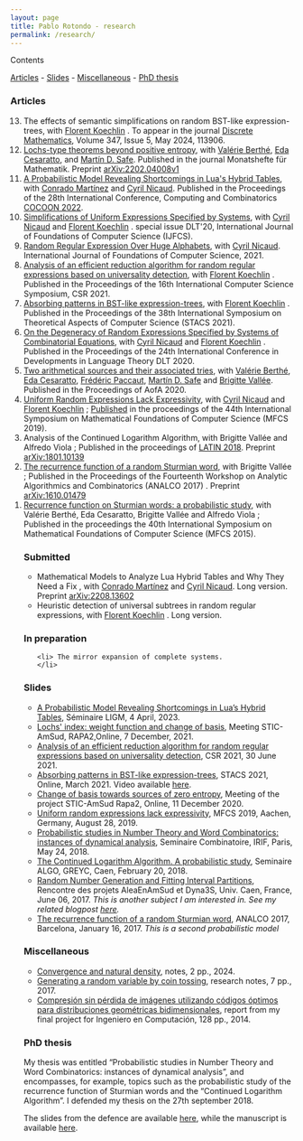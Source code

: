 ```yaml
---
layout: page
title: Pablo Rotondo - research
permalink: /research/
---
```

<!--<script type="text/javascript" async-->
<!--  src="https://cdnjs.cloudflare.com/ajax/libs/mathjax/2.7.5/MathJax.js?config=TeX-MML-AM_CHTML">-->
<!--</script>-->

 <script src='https://cdnjs.cloudflare.com/ajax/libs/mathjax/2.7.5/MathJax.js?config=TeX-MML-AM_CHTML' async></script>
<!--<link rel="stylesheet" type="text/css" href="http://tikzjax.com/v1/fonts.css">-->
<!--<script src="http://tikzjax.com/v1/tikzjax.js"></script>-->
<link rel="stylesheet" type="text/css" href="http://tikzjax.com/v1/fonts.css">
<script src="https://tikzjax-demo.glitch.me/tikzjax.js"></script>


<!--<center>-->
<!--<img src="/assets/outname-1.png">-->
<!--</center>-->

Contents
<nav class="navigation">
<a href="#articles">Articles</a> - 
<a href="#slides">Slides</a> -
<a href="#misc">Miscellaneous</a> -
<a href="#phd">PhD thesis</a>
</nav>


<h3 id='articles'>Articles</h3>

<ol reversed>
<li> The effects of semantic simplifications on random
BST-like expression-trees, with <a href="http://igm.univ-mlv.fr/~koechlin/">Florent Koechlin</a> . To appear in the journal <a href="https://www.sciencedirect.com/science/article/abs/pii/S0012365X24000372">Discrete Mathematics</a>, Volume 347, Issue 5, May 2024, 113906.
</li> 
<li><a href="https://link.springer.com/article/10.1007/s00605-022-01805-y">Lochs-type theorems beyond positive entropy</a>, with  <a href="https://www.irif.fr/~berthe/">Valérie Berthé</a>, <a href="https://sites.google.com/site/edacesaratto/">Eda Cesaratto</a>, and <a href="http://www.matematica.uns.edu.ar/webs/msafe/">Martín D. Safe</a>. Published in the journal Monatshefte für Mathematik. Preprint <a href="https://arxiv.org/abs/2202.04008v1" class="urlextern" title="https://arxiv.org/abs/2202.04008v1" rel="nofollow">arXiv:2202.04008v1</a>
</li> 
<li> <a href="https://link.springer.com/chapter/10.1007/978-3-031-22105-7_34">A Probabilistic Model Revealing Shortcomings in Lua's Hybrid Tables</a>, with  <a href="https://www.cs.upc.edu/~conrado/">Conrado Martínez</a> and <a href="http://www-igm.univ-mlv.fr/~nicaud/">Cyril 
Nicaud</a>. Published in the Proceedings of the 28th International Conference, Computing and Combinatorics <a href="http://cocoon-conference.org/2022/">COCOON 2022</a>. 
    </li> 
<li> <a href="http://igm.univ-mlv.fr/~koechlin/Special_Issue_DLT20.pdf">Simplifications of Uniform Expressions Specified by Systems</a>, with <a href="http://www-igm.univ-mlv.fr/~nicaud/">Cyril 
Nicaud</a> and <a href="http://igm.univ-mlv.fr/~koechlin/">Florent Koechlin</a> . special issue DLT'20, International Journal of Foundations of Computer Science (IJFCS).
    </li> 

<li>     <a href="https://www.worldscientific.com/doi/abs/10.1142/S012905412141001X">Random Regular Expression Over Huge Alphabets</a>, with <a href="http://www-igm.univ-mlv.fr/~nicaud/">Cyril 
Nicaud</a>. International Journal of Foundations of Computer Science, 2021.
    </li> 
<li> <a href="http://dx.doi.org/10.1007/978-3-030-79416-3_12">Analysis of an efficient reduction algorithm for random regular expressions based on universality detection</a>, with <a href="http://igm.univ-mlv.fr/~koechlin/">Florent Koechlin</a> . Published in the Proceedings of the 16th International Computer Science Symposium, CSR 2021.
    </li> 
<li> <a href="https://drops.dagstuhl.de/opus/volltexte/2021/13693/pdf/LIPIcs-STACS-2021-48.pdf"> Absorbing patterns in BST-like expression-trees</a>, with <a href="http://igm.univ-mlv.fr/~koechlin/">Florent Koechlin</a> . Published in the Proceedings of the 38th International Symposium on Theoretical Aspects of Computer Science (STACS 2021).
</li>
<li> <a href="https://link.springer.com/content/pdf/10.1007%2F978-3-030-48516-0_13.pdf"> On the Degeneracy of Random Expressions Specified by Systems of Combinatorial Equations</a>, with <a href="http://www-igm.univ-mlv.fr/~nicaud/">Cyril 
Nicaud</a> and <a href="http://igm.univ-mlv.fr/~koechlin/">Florent Koechlin</a> . Published in the Proceedings of the 24th International Conference
in Developments in Language Theory DLT 2020.
</li>
    <li> <a href="https://drops.dagstuhl.de/opus/volltexte/2020/12034/pdf/LIPIcs-AofA-2020-4.pdf"> Two arithmetical sources and their associated tries</a>, with <a href="https://www.irif.fr/~berthe/">Valérie Berthé</a>, <a href="https://sites.google.com/site/edacesaratto/">Eda Cesaratto</a>, <a href="https://www.lamfa.u-picardie.fr/paccaut/">Frédéric Paccaut</a>, <a href="http://www.matematica.uns.edu.ar/webs/msafe/">Martín D. Safe</a> and <a href="https://vallee.users.greyc.fr/">Brigitte Vallée</a>.  Published in the Proceedings of AofA 2020.
    </li> 
<li> <a href="http://drops.dagstuhl.de/opus/volltexte/2019/10995/pdf/LIPIcs-MFCS-2019-51.pdf" class= "urlextern" title="http://drops.dagstuhl.de/opus/volltexte/2019/10995" rel="nofollow">Uniform Random Expressions Lack Expressivity</a>, with <a href="http://www-igm.univ-mlv.fr/~nicaud/">Cyril 
Nicaud</a> and <a href="http://igm.univ-mlv.fr/~koechlin/">Florent Koechlin</a> ; <a href="http://drops.dagstuhl.de/opus/volltexte/2019/10995/"> Published</a> in the proceedings of the 44th International Symposium on Mathematical Foundations of Computer Science (MFCS 2019).
    </li> 
<li> Analysis of the Continued Logarithm Algorithm, with Brigitte Vallée and Alfredo Viola ; Published in the proceedings of <a href="http://latin2018.dc.uba.ar/#" class="urlextern" title="http://latin2018.dc.uba.ar/#" rel="nofollow">LATIN 2018</a>.  Preprint <a href="https://arxiv.org/abs/1801.10139" class="urlextern" title="https://arxiv.org/abs/1801.10139" rel="nofollow">arXiv:1801.10139</a>
</li>

<li> <a href="http://epubs.siam.org/doi/abs/10.1137/1.9781611974775.10" class="urlextern" title="http://epubs.siam.org/doi/abs/10.1137/1.9781611974775.10" rel="nofollow">The recurrence function of a random Sturmian word</a>, with Brigitte Vallée ; Published in the Proceedings of the Fourteenth Workshop on Analytic Algorithmics and Combinatorics (ANALCO 2017)
. Preprint <a href="https://arxiv.org/abs/1610.01479" class="urlextern" title="https://arxiv.org/abs/1610.01479" rel="nofollow">arXiv:1610.01479</a>
</li> 
<li> <a href="https://www.irif.univ-paris-diderot.fr/~berthe/Articles/mfcs.pdf" class="urlextern" title="https://www.irif.univ-paris-diderot.fr/~berthe/Articles/mfcs.pdf" rel="nofollow">Recurrence function on Sturmian words: a probabilistic study</a>, with Valérie Berthé, Eda Cesaratto, Brigitte Vallée and Alfredo Viola ;  Published in the proceedings the 40th International Symposium on Mathematical Foundations of Computer Science (MFCS 2015).
</li>



<h3> Submitted  </h3>


<ul>
<li>  Mathematical Models to Analyze Lua Hybrid Tables and Why They Need a Fix , with  <a href="https://www.cs.upc.edu/~conrado/">Conrado Martínez</a> and <a href="http://www-igm.univ-mlv.fr/~nicaud/">Cyril 
Nicaud</a>.  Long version. Preprint <a href="https://arxiv.org/abs/2208.13602" class="urlextern" title="https://arxiv.org/abs/2208.13602" rel="nofollow">arXiv:2208.13602</a>
</li> 
<li> Heuristic detection of universal subtrees in random regular expressions, with <a href="http://igm.univ-mlv.fr/~koechlin/">Florent Koechlin</a> . Long version.
</li> 
<!--<li> <a href="http://igm.univ-mlv.fr/~koechlin/Special_Issue_DLT20.pdf">Simplifications of Uniform Expressions Specified by Systems</a>, with <a href="http://www-igm.univ-mlv.fr/~nicaud/">Cyril -->
<!--Nicaud</a> and <a href="http://igm.univ-mlv.fr/~koechlin/">Florent Koechlin</a> . special issue DLT'20, International Journal of Foundations of Computer Science (IJFCS).-->
<!--    </li> -->
</ul>

<p>
<center>
<script type="text/tikz">
\begin{tikzpicture}[scale=0.9]
 \draw[help lines] (0,0) grid (10,4);
%\draw (0,0) --(1,2) -- (2,3) -- (1,0);
\draw [red,domain=0:10] plot (\x, { (\x * 0.381966011250105)});
\draw [thick] (0,0) -- (1,0) -- (2,0) -- (3,1) -- (4,1) -- (5,1) -- (6,2) -- (7,2) -- (8,3) -- (9,3) -- (10,3);
\draw [thick] (0,1) -- (1,1) -- (2,1) -- (3,2) -- (4,2) -- (5,2) -- (6,3) -- (7,3) -- (8,4) -- (9,4) -- (10,4);
\draw (0.5,0) node [below]  {0} -- (1.5,0) node [below] {0} -- (2.5,0) node [below] {1} -- (3.5,0) node [below] {0} -- (4.5,0) node [below] {0} -- (5.5,0) node [below] {1} -- (6.5,0) node [below] {0} -- (7.5,0) node [below] {1} -- (8.5,0) node [below] {0} -- (9.5,0) node [below] {0} -- (10,0);
\end{tikzpicture}
</script>
</center>


<h3> In preparation  </h3>

<ul>

    <li> The mirror expansion of complete systems.
    </li> 

<!--<li> Recurrence of substitutive Sturmian words, with <a href="https://vallee.users.greyc.fr/">Brigitte Vallée</a> .-->
<!--    </li> -->
</ul>


<h3 id='slides'>Slides</h3>

<ul >
<li> <a href="/files/lua-ligm-23.pdf">A Probabilistic Model Revealing Shortcomings in Lua’s Hybrid Tables</a>, Séminaire LIGM, 4 April, 2023.</li>
<li> <a href="/files/PresRapa2_2021.pdf">Lochs' index: weight function and change of basis</a>, Meeting STIC-AmSud, RAPA2,Online, 7 December, 2021.</li>
<li> <a href="/files/Pres_CSR_21.pdf">Analysis of an efficient reduction algorithm for random regular expressions based on universality detection</a>, CSR 2021, 30 June 2021.
</li>
<li> <a href="/files/Pres_STACS_21.pdf">Absorbing patterns in BST-like expression-trees</a>, STACS 2021, Online, March 2021. Video available <a href="https://www.youtube.com/watch?v=KRpaCEnCMvE">here</a>.
</li>
<li> <a href="/files/PresSTIC_AmSud20.pdf" rel="nofollow">Change of basis towards sources of zero entropy</a>, Meeting of the project STIC-AmSud Rapa2, Online, 11 December 2020.
</li>
<li> <a href="/files/Pres_MFCS_2019.pdf">Uniform random expressions lack expressivity</a>, MFCS 2019, Aachen, Germany, August 28, 2019.
</li>
<!--<li> <a href="/files/Pres_Normastic_2019.pdf">Recurrence of substitutive Sturmian words</a>, Journees Normastic (axe AlgoComb), Univ. Caen, France, May 28, 2019. <em>Here I present the completed work for the quadratic irrational case (unpublished for the moment).</em>-->
<!--</li>-->
<li> <a href="https://www.irif.fr/_media/users/rotondo/pres_combi.pdf" class="media mediafile mf_pdf" title="users:rotondo:pres_combi.pdf (1.3&nbsp;MB)">Probabilistic studies in Number Theory and Word Combinatorics: instances of dynamical analysis</a>, Seminaire Combinatoire, IRIF, Paris, May 24, 2018.
</li>
<li> <a href="https://www.irif.fr/_media/users/rotondo/prescaen18.pdf" class="media mediafile mf_pdf" title="users:rotondo:prescaen18.pdf (524&nbsp;KB)">The Continued Logarithm Algorithm. A probabilistic study</a>, Seminaire ALGO, GREYC, Caen, February 20, 2018. 
</li>
<!--<li> <a href="https://www.irif.fr/~dyna3s/uploads/Main/2017_07_Rotondo3.pdf" class="urlextern" title="https://www.irif.fr/~dyna3s/uploads/Main/2017_07_Rotondo3.pdf" rel="nofollow">Recurrence function of Sturmian sequences:-->
<!--A probabilistic study over-->
<!--quadratic irrationals</a>, Rencontre  des projets AleaEnAmSud et  Dyna3S, Univ.  Caen, France, June 06, 2017.  <em> Here I presented our partial work on the topic</em>-->
<!--</li>-->
<li> <a href="https://www.irif.fr/~dyna3s/uploads/Main/2017_07_Rotondo1.pdf" class="urlextern" title="https://www.irif.fr/~dyna3s/uploads/Main/2017_07_Rotondo1.pdf" rel="nofollow">Random Number Generation
and Fitting Interval Partitions</a>, Rencontre  des projets AleaEnAmSud et  Dyna3S, Univ.  Caen, France, June 06, 2017.  <em>This is another subject I am interested in. See my related blogpost <a href="https://paulrs.wordpress.com/2017/03/04/generating-a-random-variable-by-coin-tossing/">here</a>.</em>
</li>
<li> <a href="https://www.irif.fr/_media/users/rotondo/pres2.pdf" class="media mediafile mf_pdf" title="users:rotondo:pres2.pdf (486.1&nbsp;KB)">The recurrence function of a random Sturmian word</a>, ANALCO 2017, Barcelona, January 16, 2017.  <em>This is a second probabilistic model</em>
</li>
<!--<li> <a href="https://www.irif.fr/_media/users/rotondo/prescaen0416.pdf" class="media mediafile mf_pdf" title="users:rotondo:prescaen0416.pdf (1.2&nbsp;MB)">Probabilistic Study of the Recurrence function of Sturmian Words</a>, Seminaire ALGO, GREYC, Caen, April 26, 2016.  <em>This is was an intermediate  second probabilistic model</em>-->
<!--</li>-->
<!--<li> <a href="http://dmg.tuwien.ac.at/aofa15/slides/rotondo.pdf" class="urlextern" title="http://dmg.tuwien.ac.at/aofa15/slides/rotondo.pdf" rel="nofollow">Recurrence function of Sturmian Words: a probabilistic study</a>, AofA 2015, Strobl Austria, June 10, 2015.-->
<!--</li>-->
</ul>

<p>

<h3 id='misc'>Miscellaneous</h3>

<ul>
<li>
<a href="/files/density-harmonic-sum.pdf" rel="nofollow">Convergence and natural density</a>, notes, 2 pp., 2024. 
</li>
<li>
<a href="/files/GenerationCoinTossing.pdf" rel="nofollow">Generating a random variable by coin tossing</a>, research notes, 7 pp., 2017. 
<!--Related presentation <a href="https://www.irif.fr/~dyna3s/uploads/Main/2017_07_Rotondo1.pdf">here</a>.-->
</li>
<li>
<a href="/files/proyecto-grado.pdf" rel="nofollow">Compresión sin pérdida de imágenes
utilizando códigos óptimos para
distribuciones geométricas
bidimensionales</a>, report from my final project for Ingeniero en Computación, 128 pp., 2014. 
<!--Related presentation <a href="https://www.irif.fr/~dyna3s/uploads/Main/2017_07_Rotondo1.pdf">here</a>.-->
</li>
</ul>

<p>

<h3 id='phd'>PhD thesis</h3>

 My thesis was entitled “Probabilistic studies in Number Theory and Word Combinatorics: instances of dynamical analysis”, and encompasses, for example, topics such as the probabilistic study of the recurrence function of Sturmian words and the “Continued Logarithm Algorithm”. I defended my thesis on the 27th september 2018. 

<p> 
The slides from the defence are available <a href="https://www.irif.fr/_media/users/rotondo/slides_defence.pdf">here</a>, while the manuscript is available <a href="https://www.irif.fr/_media/users/rotondo/these-rotondo.pdf" rel="nofollow">here</a>. 


<!--[brigitte]: https://vallee.users.greyc.fr/-->
<!--[valerie]:   https://www.irif.univ-paris-diderot.fr/~berthe/-->
<!--[cyril] : http://www-igm.univ-mlv.fr/~nicaud/-->
<!--[florent] : http://igm.univ-mlv.fr/~koechlin/-->
<!--[litis]: http://www.litislab.eu/-->
<!--[ligm]: http://ligm.u-pem.fr/accueil/-->
<!--[irif]: https://www.irif.univ-paris-diderot.fr/-->
